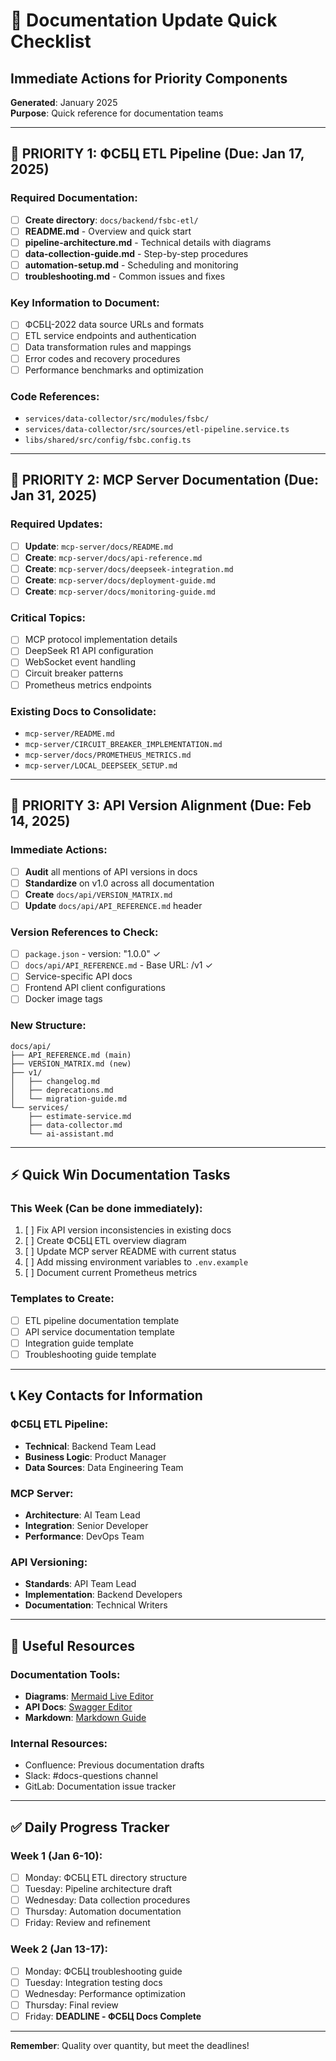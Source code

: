 # 📝 Documentation Update Quick Checklist

## Immediate Actions for Priority Components

**Generated**: January 2025  
**Purpose**: Quick reference for documentation teams

---

## 🚨 PRIORITY 1: ФСБЦ ETL Pipeline (Due: Jan 17, 2025)

### Required Documentation:

- [ ] **Create directory**: `docs/backend/fsbc-etl/`
- [ ] **README.md** - Overview and quick start
- [ ] **pipeline-architecture.md** - Technical details with diagrams
- [ ] **data-collection-guide.md** - Step-by-step procedures
- [ ] **automation-setup.md** - Scheduling and monitoring
- [ ] **troubleshooting.md** - Common issues and fixes

### Key Information to Document:

- [ ] ФСБЦ-2022 data source URLs and formats
- [ ] ETL service endpoints and authentication
- [ ] Data transformation rules and mappings
- [ ] Error codes and recovery procedures
- [ ] Performance benchmarks and optimization

### Code References:

- `services/data-collector/src/modules/fsbc/`
- `services/data-collector/src/sources/etl-pipeline.service.ts`
- `libs/shared/src/config/fsbc.config.ts`

---

## 🚨 PRIORITY 2: MCP Server Documentation (Due: Jan 31, 2025)

### Required Updates:

- [ ] **Update**: `mcp-server/docs/README.md`
- [ ] **Create**: `mcp-server/docs/api-reference.md`
- [ ] **Create**: `mcp-server/docs/deepseek-integration.md`
- [ ] **Create**: `mcp-server/docs/deployment-guide.md`
- [ ] **Create**: `mcp-server/docs/monitoring-guide.md`

### Critical Topics:

- [ ] MCP protocol implementation details
- [ ] DeepSeek R1 API configuration
- [ ] WebSocket event handling
- [ ] Circuit breaker patterns
- [ ] Prometheus metrics endpoints

### Existing Docs to Consolidate:

- `mcp-server/README.md`
- `mcp-server/CIRCUIT_BREAKER_IMPLEMENTATION.md`
- `mcp-server/docs/PROMETHEUS_METRICS.md`
- `mcp-server/LOCAL_DEEPSEEK_SETUP.md`

---

## 🚨 PRIORITY 3: API Version Alignment (Due: Feb 14, 2025)

### Immediate Actions:

- [ ] **Audit** all mentions of API versions in docs
- [ ] **Standardize** on v1.0 across all documentation
- [ ] **Create** `docs/api/VERSION_MATRIX.md`
- [ ] **Update** `docs/api/API_REFERENCE.md` header

### Version References to Check:

- [ ] `package.json` - version: "1.0.0" ✓
- [ ] `docs/api/API_REFERENCE.md` - Base URL: /v1 ✓
- [ ] Service-specific API docs
- [ ] Frontend API client configurations
- [ ] Docker image tags

### New Structure:

```
docs/api/
├── API_REFERENCE.md (main)
├── VERSION_MATRIX.md (new)
├── v1/
│   ├── changelog.md
│   ├── deprecations.md
│   └── migration-guide.md
└── services/
    ├── estimate-service.md
    ├── data-collector.md
    └── ai-assistant.md
```

---

## ⚡ Quick Win Documentation Tasks

### This Week (Can be done immediately):

1. [ ] Fix API version inconsistencies in existing docs
2. [ ] Create ФСБЦ ETL overview diagram
3. [ ] Update MCP server README with current status
4. [ ] Add missing environment variables to `.env.example`
5. [ ] Document current Prometheus metrics

### Templates to Create:

- [ ] ETL pipeline documentation template
- [ ] API service documentation template
- [ ] Integration guide template
- [ ] Troubleshooting guide template

---

## 📞 Key Contacts for Information

### ФСБЦ ETL Pipeline:

- **Technical**: Backend Team Lead
- **Business Logic**: Product Manager
- **Data Sources**: Data Engineering Team

### MCP Server:

- **Architecture**: AI Team Lead
- **Integration**: Senior Developer
- **Performance**: DevOps Team

### API Versioning:

- **Standards**: API Team Lead
- **Implementation**: Backend Developers
- **Documentation**: Technical Writers

---

## 🔗 Useful Resources

### Documentation Tools:

- **Diagrams**: [Mermaid Live Editor](https://mermaid.live)
- **API Docs**: [Swagger Editor](https://editor.swagger.io)
- **Markdown**: [Markdown Guide](https://www.markdownguide.org)

### Internal Resources:

- Confluence: Previous documentation drafts
- Slack: #docs-questions channel
- GitLab: Documentation issue tracker

---

## ✅ Daily Progress Tracker

### Week 1 (Jan 6-10):

- [ ] Monday: ФСБЦ ETL directory structure
- [ ] Tuesday: Pipeline architecture draft
- [ ] Wednesday: Data collection procedures
- [ ] Thursday: Automation documentation
- [ ] Friday: Review and refinement

### Week 2 (Jan 13-17):

- [ ] Monday: ФСБЦ troubleshooting guide
- [ ] Tuesday: Integration testing docs
- [ ] Wednesday: Performance optimization
- [ ] Thursday: Final review
- [ ] Friday: **DEADLINE - ФСБЦ Docs Complete**

---

**Remember**: Quality over quantity, but meet the deadlines!
